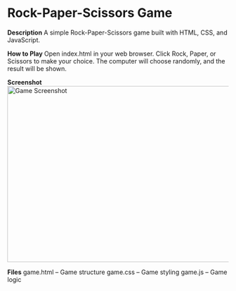 # Rock-Paper-Scissors Game
**Description**
A simple Rock-Paper-Scissors game built with HTML, CSS, and JavaScript.

**How to Play**
Open index.html in your web browser.
Click Rock, Paper, or Scissors to make your choice.
The computer will choose randomly, and the result will be shown.

**Screenshot**
<img src="images/game%20image.png" width="600" height="400" alt="Game Screenshot">

**Files**
game.html – Game structure
game.css – Game styling
game.js – Game logic
